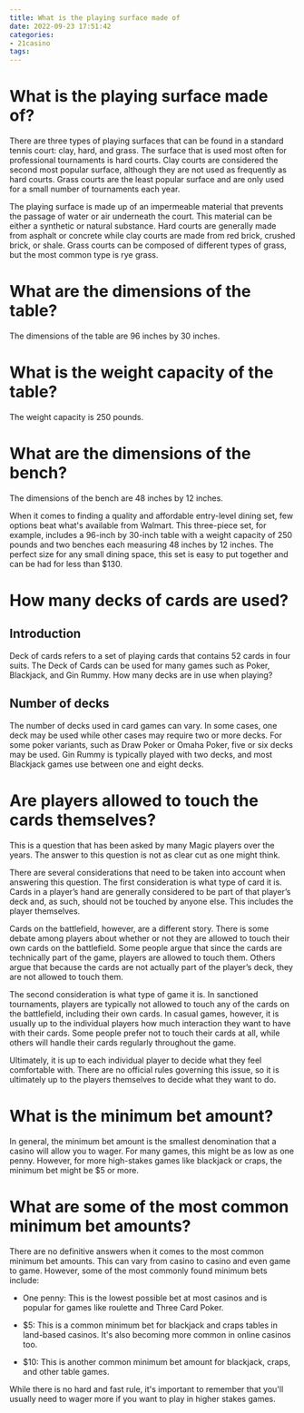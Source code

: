 ```yaml
---
title: What is the playing surface made of
date: 2022-09-23 17:51:42
categories:
- 21casino
tags:
---
```



#  What is the playing surface made of?

There are three types of playing surfaces that can be found in a standard tennis court: clay, hard, and grass. The surface that is used most often for professional tournaments is hard courts. Clay courts are considered the second most popular surface, although they are not used as frequently as hard courts. Grass courts are the least popular surface and are only used for a small number of tournaments each year.

The playing surface is made up of an impermeable material that prevents the passage of water or air underneath the court. This material can be either a synthetic or natural substance. Hard courts are generally made from asphalt or concrete while clay courts are made from red brick, crushed brick, or shale. Grass courts can be composed of different types of grass, but the most common type is rye grass.

#  What are the dimensions of the table?

The dimensions of the table are 96 inches by 30 inches.

# What is the weight capacity of the table?

The weight capacity is 250 pounds.

# What are the dimensions of the bench?

The dimensions of the bench are 48 inches by 12 inches.

 
When it comes to finding a quality and affordable entry-level dining set, few options beat what's available from Walmart. This three-piece set, for example, includes a 96-inch by 30-inch table with a weight capacity of 250 pounds and two benches each measuring 48 inches by 12 inches. The perfect size for any small dining space, this set is easy to put together and can be had for less than $130.

#  How many decks of cards are used?

## Introduction

Deck of cards refers to a set of playing cards that contains 52 cards in four suits. The Deck of Cards can be used for many games such as Poker, Blackjack, and Gin Rummy. How many decks are in use when playing?

## Number of decks

The number of decks used in card games can vary. In some cases, one deck may be used while other cases may require two or more decks. For some poker variants, such as Draw Poker or Omaha Poker, five or six decks may be used. Gin Rummy is typically played with two decks, and most Blackjack games use between one and eight decks.

#  Are players allowed to touch the cards themselves?

This is a question that has been asked by many Magic players over the years. The answer to this question is not as clear cut as one might think. 

There are several considerations that need to be taken into account when answering this question. The first consideration is what type of card it is. Cards in a player’s hand are generally considered to be part of that player’s deck and, as such, should not be touched by anyone else. This includes the player themselves. 

Cards on the battlefield, however, are a different story. There is some debate among players about whether or not they are allowed to touch their own cards on the battlefield. Some people argue that since the cards are technically part of the game, players are allowed to touch them. Others argue that because the cards are not actually part of the player’s deck, they are not allowed to touch them. 

The second consideration is what type of game it is. In sanctioned tournaments, players are typically not allowed to touch any of the cards on the battlefield, including their own cards. In casual games, however, it is usually up to the individual players how much interaction they want to have with their cards. Some people prefer not to touch their cards at all, while others will handle their cards regularly throughout the game. 

Ultimately, it is up to each individual player to decide what they feel comfortable with. There are no official rules governing this issue, so it is ultimately up to the players themselves to decide what they want to do.

#  What is the minimum bet amount?

In general, the minimum bet amount is the smallest denomination that a casino will allow you to wager. For many games, this might be as low as one penny. However, for more high-stakes games like blackjack or craps, the minimum bet might be $5 or more.

# What are some of the most common minimum bet amounts?

There are no definitive answers when it comes to the most common minimum bet amounts. This can vary from casino to casino and even game to game. However, some of the most commonly found minimum bets include:

- One penny: This is the lowest possible bet at most casinos and is popular for games like roulette and Three Card Poker.

- $5: This is a common minimum bet for blackjack and craps tables in land-based casinos. It's also becoming more common in online casinos too.

- $10: This is another common minimum bet amount for blackjack, craps, and other table games.

While there is no hard and fast rule, it's important to remember that you'll usually need to wager more if you want to play in higher stakes games.